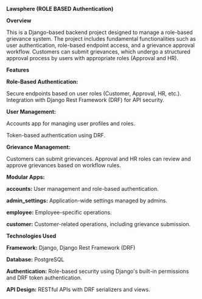<b>Lawsphere (ROLE BASED Authentication)</b>

<b>Overview</b>

This is a Django-based backend project designed to manage a role-based grievance system. The project includes fundamental functionalities such as user authentication, role-based endpoint access, and a grievance approval workflow. Customers can submit grievances, which undergo a structured approval process by users with appropriate roles (Approval and HR).

<b>Features</b>

<b>Role-Based Authentication:</b>

Secure endpoints based on user roles (Customer, Approval, HR, etc.).
Integration with Django Rest Framework (DRF) for API security.

<b>User Management:</b>

Accounts app for managing user profiles and roles.

Token-based authentication using DRF.

<b>Grievance Management:</b>

Customers can submit grievances.
Approval and HR roles can review and approve grievances based on workflow rules.

<b>Modular Apps:</b>

<b>accounts:</b> User management and role-based authentication.

<b>admin_settings:</b> Application-wide settings managed by admins.

<b>employee:</b> Employee-specific operations.

<b>customer:</b> Customer-related operations, including grievance submission.

<b>Technologies Used</b>

<b>Framework:</b> Django, Django Rest Framework (DRF)

<b>Database:</b> PostgreSQL

<b>Authentication:</b> Role-based security using Django's built-in permissions and DRF token authentication.

<b>API Design:</b> RESTful APIs with DRF serializers and views.

